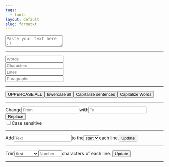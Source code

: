 ```yaml
---
tags:
  - tools
layout: default
slug: formatxt
---
```

<div class="container">
  <div class="row justify-content-center">
    <div class="col-lg-8">
      <textarea class="form-control" id="thetext" onkeyup="updatecounts()" onchange="updatecounts()"
onfocus="updatecounts()" placeholder="Paste your text here :)"></textarea><hr class="mt-4"><div class="d-flex flex-wrap justify-content-between align-items-center"><div class="col-12 col-md-3 mb-2"><input class="form-control" readonly id="words" placeholder="Words"></div><div class="col-12 col-md-3 mb-2"><input class="form-control" readonly id="characters" placeholder="Characters"></div><div class="col-12 col-md-3 mb-2"><input class="form-control" readonly id="lines" placeholder="Lines"></div><div class="col-12 col-md-3 mb-2"><input class="form-control" readonly id="paragraphs" placeholder="Paragraphs"></div></div><hr class="mt-4"><div class="text-center"><button class="mt-1 btn btn-primary mr-2" onclick="uppercase()">UPPERCASE ALL</button><button class="mt-1 btn btn-primary mr-2" onclick="lowercase()">lowercase all</button><button class="mt-1 btn btn-primary mr-2" onclick="capitalizesentences()">Capitalize sentences</button><button class="mt-1 btn btn-primary" onclick="capitalizewords()">Capitalize Words</button></div><hr><div class="row"><div class="col-md-8"><div class="input-group justify-content-center"><span class="align-self-center">Change</span><input type="text" class="form-control ms-2" id="from" placeholder="From"><span class="align-self-center ms-2">with</span><input type="text" class="form-control ms-2 " id="to" placeholder="To"><button class="btn btn-primary ms-2" onclick="replacetext()">Replace</button></div></div><div class="col-md-4"><div class="form-check"><input class="form-check-input" type="checkbox" id="cs"><label class="form-check-label" for="cs">Case sensitive</label></div></div></div><hr><div class="row"><div class="col-md-8"><div class="input-group"><span class="align-self-center">Add</span><input class="form-control ms-2" id="add" placeholder="Text"><span class="align-self-center ms-2">to the</span><select class="form-control ms-2" id="addpos"><option value="start">start</option><option value="end">end</option></select><span class="align-self-center ms-2">each line.</span><button class="btn btn-primary ms-2" onclick="addtext()">Update</button></div></div></div><hr><div class="row"><div class="col-md-8"><div class="input-group"><span class="align-self-center">Trim</span><select class="form-control d-inline ms-2" id="trimpos" style="width: 15%;"><option value="first">first</option><option value="last">last</option></select><input class="form-control ms-2" id="trimnumber" placeholder="Number" type="number" style="width: 15%;">characters of each line. <button class="btn btn-primary ms-2" onclick="trimtext()">Update</button></div></div></div><p></p><hr>
    </div>
  </div>
</div>
<script>
  function cleartext() {
    var t=document.getElementById("thetext");
    t.value='';
    updatetextlength();
    updatewords();
}

function selectall() {
    var t=document.getElementById("thetext");
    t.focus();
    t.select();
}

function copyText() {
    var t=document.getElementById("thetext");
    t.select();
    document.execCommand('copy');
}

function updatetextlength() {
    var t=document.getElementById("thetext");
    var c=document.getElementById("characters");
    c.value=t.value.length+' chars';
}

function updatewords() {
    var t=document.getElementById("thetext");
    var char_count=t.value.length;
    var fullStr=t.value+" ";
    var initial_whitespace_rExp=/^[^A-Za-z0-9]+/gi;
    var left_trimmedStr=fullStr.replace(initial_whitespace_rExp, "");
    var non_alphanumerics_rExp=rExp=/[^A-Za-z0-9]+/gi;
    var cleanedStr=left_trimmedStr.replace(non_alphanumerics_rExp, " ");
    var splitString=cleanedStr.split(" ");
    var word_count=splitString.length - 1;
    var w=document.getElementById("words");
    w.value=word_count+' words';
}

function updatelines() {
    var t=document.getElementById("thetext").value;
    var c=document.getElementById("lines");

    if ( !t) {
        c.value='0 lines';
    }

    else {
        c.value=t.split("\n").length+' lines';
    }
}

function updateparagraphs() {
    var t=document.getElementById("thetext").value;
    var c=document.getElementById("paragraphs");
    for(var r=t.split(/\n\n+/g), n=0, a=0; a<r.length; a++)r[a].length !=0&&n++;

    if ( !t) {
        c.value='0 paragraphs';
    }

    else {
        c.value=n+' paragraphs';
    }
}

function updatecounts() {
    updatetextlength();
    updatewords();
    updatelines();
    updateparagraphs();
}

function uppercase() {
    var t=document.getElementById("thetext");
    t.value=t.value.toUpperCase();
}

function lowercase() {
    var t=document.getElementById("thetext");
    t.value=t.value.toLowerCase();
}

function capitalizewords() {
    var t=document.getElementById("thetext");

    t.value=(t.value + '').replace(/^(.)|\s(.)/g, function ($1) {
            return $1.toUpperCase();
        });
}

function capitalizesentences() {
    var t=document.getElementById("thetext");
    var tarray=t.value.split(".");
    var tstr='';

    for (i=0; i < tarray.length; i++) {
        tarray[i]=ltrim(tarray[i], ' ');
        tstr=tstr+tarray[i].substring(0, 1).toUpperCase()+tarray[i].slice(1).toLowerCase();
        if (i < (tarray.length - 1)) tstr=tstr+'. ';
    }

    t.value=tstr;
    tarray=t.value.split("?");
    tstr='';

    for (i=0; i < tarray.length; i++) {
        tarray[i]=ltrim(tarray[i], ' ');
        tstr=tstr+tarray[i].substring(0, 1).toUpperCase()+tarray[i].slice(1);
        if (i < (tarray.length - 1)) tstr=tstr+'? ';
    }

    t.value=tstr;
    tarray=t.value.split("\n");
    tstr='';

    for (i=0; i < tarray.length; i++) {
        tarray[i]=ltrim(tarray[i], ' ');
        tstr=tstr+tarray[i].substring(0, 1).toUpperCase()+tarray[i].slice(1);
        if (i < (tarray.length - 1)) tstr=tstr+'\n';
    }

    t.value=tstr;
    tarray=t.value.split("!");
    tstr='';

    for (i=0; i < tarray.length; i++) {
        tarray[i]=ltrim(tarray[i], ' ');
        tstr=tstr+tarray[i].substring(0, 1).toUpperCase()+tarray[i].slice(1);
        if (i < (tarray.length - 1)) tstr=tstr+'! ';
    }

    t.value=tstr;
}

function replacetext() {
    var t=document.getElementById("thetext");
    var from=document.getElementById("from");
    var to=document.getElementById("to");
    var cs=document.getElementById("cs");
    var scope;
    var ff=from.value.replace("%N", "\n");
    var tt=to.value.replace("%N", "\n");
    if (cs.checked) scope='g';
    else scope='gi';
    var temp=t.value;
    temp=temp.replace(new RegExp(ff, scope), tt);
    t.value=temp;
    from.value='';
    to.value='';
    updatecounts();
}

function addtext() {
    var t=document.getElementById("thetext");
    var a=document.getElementById("add");
    var p=document.getElementById("addpos");
    var temp=t.value;
    var tstr='';
    var tarray=t.value.split("\n");

    if (p.value=='start') {
        for (i=0; i < tarray.length; i++) {
            insert=a.value.replace("%L", i + 1);
            insert=insert.replace("%N", "\n");
            tstr=tstr+insert+tarray[i];
            if (i < (tarray.length - 1)) tstr=tstr+"\n";
        }

        t.value=tstr;
    }

    else {
        for (i=0; i < tarray.length; i++) {
            insert=a.value.replace("%L", i + 1);
            insert=insert.replace("%N", "\n");
            tstr=tstr+tarray[i]+insert;
            if (i < (tarray.length - 1)) tstr=tstr+"\n";
        }

        t.value=tstr;
    }

    a.value='';
    updatecounts();
}

function ltrim(str, chars) {
    chars=chars || "\\s";
    return str.replace(new RegExp("^[" + chars + "]+", "g"), "");
}

function rtrim(str, chars) {
    chars=chars || "\\s";
    return str.replace(new RegExp("[" + chars + "]+$", "g"), "");
}

function trimtext() {
    var t=document.getElementById("thetext");
    var n=document.getElementById("trimnumber");
    var p=document.getElementById("trimpos");
    var tarray=t.value.split("\n");
    var i;
    var tstr='';

    if (p.value=='first') {
        for (i=0; i < tarray.length; i++) tstr=tstr+tarray[i].substr(n.value)+"\n";
        tstr=rtrim(tstr);
    }

    else {
        for (i=0; i < tarray.length; i++) {
            tlen=tarray[i].length;
            tpos=tlen - n.value;
            tstr=tstr+tarray[i].substr(0, tpos)+"\n";
        }

        tstr=rtrim(tstr);
    }

    t.value=tstr;
    updatecounts();
}
</script>
<script>updatecounts();</script>

